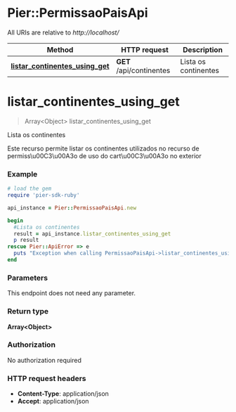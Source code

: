 # Pier::PermissaoPaisApi

All URIs are relative to *http://localhost/*

Method | HTTP request | Description
------------- | ------------- | -------------
[**listar_continentes_using_get**](PermissaoPaisApi.md#listar_continentes_using_get) | **GET** /api/continentes | Lista os continentes


# **listar_continentes_using_get**
> Array&lt;Object&gt; listar_continentes_using_get

Lista os continentes

Este recurso permite listar os continentes utilizados no recurso de permiss\u00C3\u00A3o de uso do cart\u00C3\u00A3o no exterior

### Example
```ruby
# load the gem
require 'pier-sdk-ruby'

api_instance = Pier::PermissaoPaisApi.new

begin
  #Lista os continentes
  result = api_instance.listar_continentes_using_get
  p result
rescue Pier::ApiError => e
  puts "Exception when calling PermissaoPaisApi->listar_continentes_using_get: #{e}"
end
```

### Parameters
This endpoint does not need any parameter.

### Return type

**Array&lt;Object&gt;**

### Authorization

No authorization required

### HTTP request headers

 - **Content-Type**: application/json
 - **Accept**: application/json



